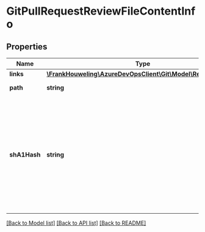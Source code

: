 # GitPullRequestReviewFileContentInfo

## Properties
Name | Type | Description | Notes
------------ | ------------- | ------------- | -------------
**links** | [**\FrankHouweling\AzureDevOpsClient\Git\Model\ReferenceLinks**](ReferenceLinks.md) |  | [optional] 
**path** | **string** | The file change path. | [optional] 
**shA1Hash** | **string** | Content hash of on-disk representation of file content. Its calculated by the client by using SHA1 hash function. Ensure that uploaded file has same encoding as in source control. | [optional] 

[[Back to Model list]](../README.md#documentation-for-models) [[Back to API list]](../README.md#documentation-for-api-endpoints) [[Back to README]](../README.md)


